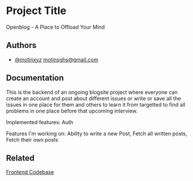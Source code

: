 
# Project Title

Openblog - A Place to Offload Your Mind


## Authors

- [@motinxyz](https://www.github.com/motinxyz) motinsghs@gmail.com


## Documentation

This is the backend of an ongoing blogsite project where everyone can create an account and post about different issues or write or save all the issues in one place for them and others to learn it from targetted to find all problems in one place before that upcoming interview.

Implemented features:
    Auth

Features I'm working on: 
    Ability to write a new Post, Fetch all written posts, Fetch their own posts

## Related


[Frontend Codebase](https://github.com/motinxyz/open-blog-frontend)